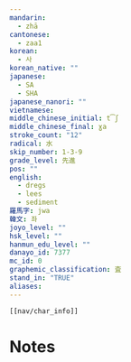```yaml
---
mandarin:
  - zhā
cantonese:
  - zaa1
korean:
  - 사
korean_native: ""
japanese:
  - SA
  - SHA
japanese_nanori: ""
vietnamese:
middle_chinese_initial: t͡ʃ
middle_chinese_final: ɣa
stroke_count: "12"
radical: 水
skip_number: 1-3-9
grade_level: 先進
pos: ""
english:
  - dregs
  - lees
  - sediment
羅馬字: jwa
韓文: 좌
joyo_level: ""
hsk_level: ""
hanmun_edu_level: ""
danayo_id: 7377
mc_id: 0
graphemic_classification: 査
stand_in: "TRUE"
aliases:
---
```

```meta-bind-embed
[[nav/char_info]]
```

# Notes
